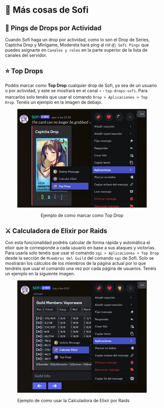 # 🍑 Más cosas de Sofi

## 📌 Pings de Drops por Actividad

Cuando Sofi haga un drop por actividad, como lo son el Drop de Series, Captcha Drop y Minigame, Modereta hará ping al rol `@📌 Sofi Pings` que puedes asignarte en `Canales y roles` en la parte superior de la lista de canales del servidor.

## ⭐ Top Drops

Podéis marcar como **Top Drop** cualquier drop de Sofi, ya sea de un usuario o por actividad, y este se mostrará en el canal `⭐・top-drops-sofi`. Para marcarlos solo tenéis que usar el comando `Drop > Aplicaciones > Top Drop`. Tenéis un ejemplo en la imagen de debajo.

<div align="center" data-full-width="false">

<figure><img src="../.gitbook/assets/Captura de pantalla 2023-08-31 004558.png" alt="Ejemplo marcar como Top Drop" width="500"><figcaption><p>Ejemplo de como marcar como Top Drop</p></figcaption></figure>

</div>

## ⚔️ Calculadora de Elixir por Raids

Con esta funcionalidad podréis calcular de forma rápida y automática el elixir que le corresponde a cada usuario en base a sus ataques y victorias. Para usarla solo tenéis que usar el comando `sgi > Aplicaciones > Top Drop` desde la sección de `Miembros del Guild` del comando `sgi` de Sofi. Solo se mostrarán los cálculos de los miembros de la página actual por lo que tendréis que usar el comando una vez por cada página de usuarios. Tenéis un ejemplo en la siguiente imagen.

<figure><img src="../.gitbook/assets/Captura de pantalla 2023-08-31 005428.png" alt="Ejemplo Calculadora de Elixir por Raids" width="503"><figcaption><p>Ejemplo de como usar la Calculadora de Elixir por Raids</p></figcaption></figure>
